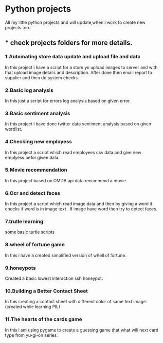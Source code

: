 # Python projects

All my little python projects and will update,when i work to create new projects too.

## * check projects folders for more details.


### 1.Automating store data update and upload file and data
In this project i have a script for a store yo upload images to server and with that upload image details and description. After done then email report to supplier and then do system checks.

### 2.Basic log analysis
In this just a script for errors log analysis based on given error.

### 3.Basic sentiment analysis
In this project i have done twitter data sentiment analysis based on given wordlist.

### 4.Checking new employess
In this project a script which read employees csv data and give new emplyess befor given data.

### 5.Movie recommendation
In this project based on OMDB api data recommend a movie.

### 6.Ocr and detect faces 
In this project a script which read image data and then by giving a word it checks if word is in image text . If image have word then try to detect faces.

### 7.trutle learning
some basic turtle scripts

### 8.wheel of fortune game
In this i have a created simplified version of whell of fortune.

### 9.honeypots
Created a basic lowest interaction ssh honeypot.

### 10.Building a Better Contact Sheet
In this creating a contact sheet with different color of same text image.(created while learning PIL)

### 11.The hearts of the cards game
In this i am using pygame to create a guessing game that what will next card type from yu-gi-oh series.
